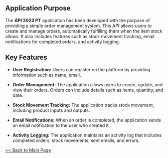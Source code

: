 ## Application Purpose

The **API 2023 PT** application has been developed with the purpose of providing a simple order management system. This API allows users to create and manage orders, automatically fulfilling them when the item stock allows. It also includes features such as stock movement tracking, email notifications for completed orders, and activity logging.

## Key Features

- **User Registration:** Users can register on the platform by providing information such as name, email.

- **Order Management:** The application allows users to create, update, and view their orders. Orders can include details such as items, quantity, and date.

- **Stock Movement Tracking:** The application tracks stock movement, including product inputs and outputs.

- **Email Notifications:** When an order is completed, the application sends an email notification to the user who created it.

- **Activity Logging:** The application maintains an activity log that includes completed orders, stock movements, sent emails, and errors.



[<< Back to Main Page](../README.md)
